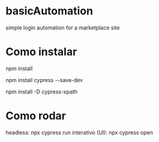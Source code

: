 # basicAutomation
simple login automation for a marketplace site

# Como instalar
npm install

npm install cypress  --save-dev

npm install -D cypress-xpath

# Como rodar
headless: npx cypress run
interativo (UI): npx cypress  open

